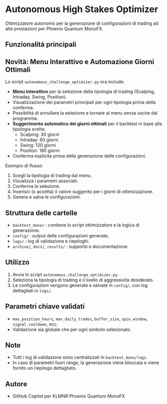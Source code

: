 # Autonomous High Stakes Optimizer

Ottimizzatore autonomo per la generazione di configurazioni di trading ad alte prestazioni per Phoenix Quantum MonoFX.

## Funzionalità principali

## Novità: Menu Interattivo e Automazione Giorni Ottimali

Lo script `autonomous_challenge_optimizer.py` ora include:

- **Menu interattivo** per la selezione della tipologia di trading (Scalping, Intraday, Swing, Position).
- Visualizzazione dei parametri principali per ogni tipologia prima della conferma.
- Possibilità di annullare la selezione e tornare al menu senza uscire dal programma.
- **Suggerimento automatico dei giorni ottimali** per il backtest in base alla tipologia scelta:
  - Scalping: 30 giorni
  - Intraday: 60 giorni
  - Swing: 120 giorni
  - Position: 180 giorni
- Conferma esplicita prima della generazione delle configurazioni.

Esempio di flusso:

1. Scegli la tipologia di trading dal menu.
2. Visualizza i parametri associati.
3. Conferma la selezione.
4. Inserisci (o accetta) il valore suggerito per i giorni di ottimizzazione.
5. Genera e salva le configurazioni.

## Struttura delle cartelle
- `backtest_mono/` : contiene lo script ottimizzatore e la logica di generazione.
- `config/` : output delle configurazioni generate.
- `logs/` : log di validazione e riepiloghi.
- `archive/`, `docs/`, `results/` : supporto e documentazione.

## Utilizzo
1. Avvia lo script `autonomous_challenge_optimizer.py`.
2. Seleziona la tipologia di trading e il livello di aggressività desiderato.
3. Le configurazioni vengono generate e salvate in `config/`, con log dettagliati in `logs/`.

## Parametri chiave validati
- `max_position_hours`, `max_daily_trades`, `buffer_size`, `spin_window`, `signal_cooldown`, ecc.
- Validazione sia globale che per ogni simbolo selezionato.

## Note
- Tutti i log di validazione sono centralizzati in `backtest_mono/logs`.
- In caso di parametri fuori range, la generazione viene bloccata e viene fornito un riepilogo dettagliato.

## Autore
- GitHub Copilot per KLMNR Phoenix Quantum MonoFX
